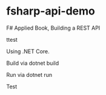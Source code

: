 # fsharp-api-demo
F# Applied Book,  Building a REST API

ttest

Using .NET Core.

Build via dotnet build

Run via dotnet run

Test
